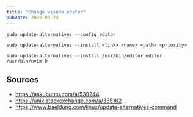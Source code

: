 ```yaml
---
title: "Change visudo editor"
pubDate: 2025-09-24
---
```


```shell
sudo update-alternatives --config editor
```

```shell
sudo update-alternatives --install <link> <name> <path> <priority>
```

```shell
sudo update-alternatives --install /usr/bin/editor editor /usr/bin/nvim 0
```

## Sources

- <https://askubuntu.com/a/539244>
- <https://unix.stackexchange.com/a/335162>
- <https://www.baeldung.com/linux/update-alternatives-command>
